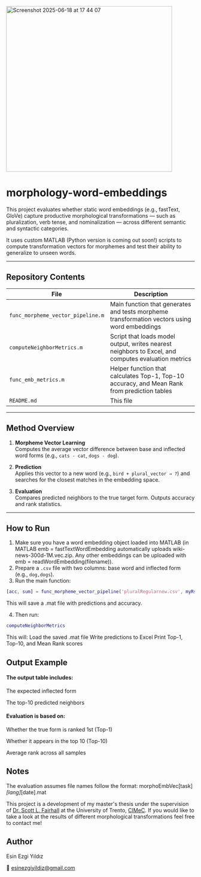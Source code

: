 <img width="443" alt="Screenshot 2025-06-18 at 17 44 07" src="https://github.com/user-attachments/assets/9bfa6dd4-0beb-496c-8497-39df77471c35" />

# morphology-word-embeddings

This project evaluates whether static word embeddings (e.g., fastText, GloVe) capture productive morphological transformations — such as pluralization, verb tense, and nominalization — across different semantic and syntactic categories. 

It uses custom MATLAB (Python version is coming out soon!) scripts to compute transformation vectors for morphemes and test their ability to generalize to unseen words. 


---

## Repository Contents

| File | Description |
|------|-------------|
| `func_morpheme_vector_pipeline.m` | Main function that generates and tests morpheme transformation vectors using word embeddings |
| `computeNeighborMetrics.m` | Script that loads model output, writes nearest neighbors to Excel, and computes evaluation metrics |
| `func_emb_metrics.m` | Helper function that calculates Top-1, Top-10 accuracy, and Mean Rank from prediction tables |
| `README.md` | This file |

---

## Method Overview

1. **Morpheme Vector Learning**  
   Computes the average vector difference between base and inflected word forms (e.g., `cats - cat`, `dogs - dog`).

2. **Prediction**  
   Applies this vector to a new word (e.g., `bird + plural_vector → ?`) and searches for the closest matches in the embedding space.

3. **Evaluation**  
   Compares predicted neighbors to the true target form. Outputs accuracy and rank statistics.
---

## How to Run

1. Make sure you have a word embedding object loaded into MATLAB (in MATLAB emb = fastTextWordEmbedding automatically uploads wiki-news-300d-1M.vec.zip. Any other embeddings can be uploaded with emb = readWordEmbedding(filename)).
2. Prepare a `.csv` file with two columns: base word and inflected form (e.g., `dog,dogs`).
3. Run the main function:
```matlab
[acc, sum] = func_morpheme_vector_pipeline('pluralRegularnew.csv', myRs, emb);
```
This will save a .mat file with predictions and accuracy.  

4. Then run:
```matlab
computeNeighborMetrics
```
This will:
Load the saved .mat file
Write predictions to Excel
Print Top-1, Top-10, and Mean Rank scores

## Output Example
#### The output table includes:

The expected inflected form

The top-10 predicted neighbors

#### Evaluation is based on:

Whether the true form is ranked 1st (Top-1)

Whether it appears in the top 10 (Top-10)

Average rank across all samples

## Notes
The evaluation assumes file names follow the format: morphoEmbVec[task]_[lang]_[date].mat  

This project is a development of my master's thesis under the supervision of [Dr. Scott L. Fairhall](https://webapps.unitn.it/du/it/Persona/PER0053660/Curriculum) at the University of Trento, [CIMeC](https://www.cimec.unitn.it/). If you would like to take a look at the results of different morphological transformations feel free to contact me!

## Author
Esin Ezgi Yıldız  

📧 esinezgiyildiz@gmail.com
